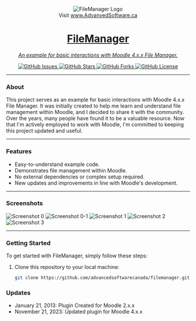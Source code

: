 <p align="center">
  <img src="https://advancedsoftware.ca/assets/img/asecc-text-only.png" alt="FileManager Logo">
  <br />Visit <a href="https://www.AdvanvedSoftware.ca">www.AdvanvedSoftware.ca
</p>

<h1 align="center">FileManager</h1>

<p align="center">
  <em>An example for basic interactions with Moodle 4.x.x File Manager.</em>
</p>

<p align="center">
  <a href="https://github.com/advancedsoftwarecanada/filemanager/issues">
    <img src="https://img.shields.io/github/issues/advancedsoftwarecanada/filemanager" alt="GitHub Issues">
  </a>
  <a href="https://github.com/advancedsoftwarecanada/filemanager/stargazers">
    <img src="https://img.shields.io/github/stars/advancedsoftwarecanada/filemanager" alt="GitHub Stars">
  </a>
  <a href="https://github.com/advancedsoftwarecanada/filemanager/network/members">
    <img src="https://img.shields.io/github/forks/advancedsoftwarecanada/filemanager" alt="GitHub Forks">
  </a>
  <a href="https://github.com/advancedsoftwarecanada/filemanager/blob/main/LICENSE">
    <img src="https://img.shields.io/github/license/advancedsoftwarecanada/filemanager" alt="GitHub License">
  </a>
</p>

---

### About

This project serves as an example for basic interactions with Moodle 4.x.x File Manager. It was initially created to help me learn and understand file management within Moodle, and I decided to share it with the community. Over the years, many people have found it to be a valuable resource. Now that I'm actively employed to work with Moodle, I'm committed to keeping this project updated and useful.

---

### Features

- Easy-to-understand example code.
- Demonstrates file management within Moodle.
- No external dependencies or complex setup required.
- New updates and improvements in line with Moodle's development.

---

### Screenshots

<img src="https://advancedsoftware.ca/assets/img/asecc_filemanager_0.png" alt="Screenshot 0">
<img src="https://advancedsoftware.ca/assets/img/asecc_filemanager_0-1.png" alt="Screenshot 0-1">
<img src="https://advancedsoftware.ca/assets/img/asecc_filemanager_1.png" alt="Screenshot 1">
<img src="https://advancedsoftware.ca/assets/img/asecc_filemanager_2.png" alt="Screenshot 2">
<img src="https://advancedsoftware.ca/assets/img/asecc_filemanager_3.png" alt="Screenshot 3">

---

### Getting Started

To get started with FileManager, simply follow these steps:

1. Clone this repository to your local machine:

   ```bash
   git clone https://github.com/advancedsoftwarecanada/filemanager.git

### Updates

- January 21, 2013: Plugin Created for Moodle 2.x.x
- November 21, 2023: Updated plugin for Moodle 4.x.x